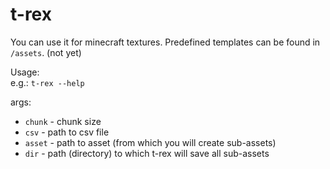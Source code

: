 # t-rex
You can use it for minecraft textures. Predefined templates can be found in `/assets`. (not yet)

Usage:  
e.g.: `t-rex --help`

args:
- `chunk` - chunk size
- `csv` - path to csv file
- `asset` - path to asset (from which you will create sub-assets)
- `dir` - path (directory) to which t-rex will save all sub-assets
